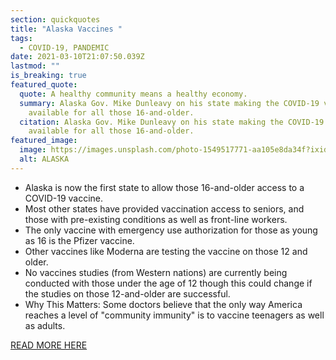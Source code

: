 ```yaml
---
section: quickquotes
title: "Alaska Vaccines "
tags:
  - COVID-19, PANDEMIC
date: 2021-03-10T21:07:50.039Z
lastmod: ""
is_breaking: true
featured_quote:
  quote: A healthy community means a healthy economy.
  summary: Alaska Gov. Mike Dunleavy on his state making the COVID-19 vaccine
    available for all those 16-and-older.
  citation: Alaska Gov. Mike Dunleavy on his state making the COVID-19 vaccine
    available for all those 16-and-older.
featured_image:
  image: https://images.unsplash.com/photo-1549517771-aa105e8da34f?ixid=MXwxMjA3fDB8MHxzZWFyY2h8NHx8YWxhc2thfGVufDB8fDB8&ixlib=rb-1.2.1&auto=format&fit=crop&w=800&q=60
  alt: ALASKA
---
```

* Alaska is now the first state to allow those 16-and-older access to a COVID-19 vaccine.
* Most other states have provided vaccination access to seniors, and those with pre-existing conditions as well as front-line workers.
* The only vaccine with emergency use authorization for those as young as 16 is the Pfizer vaccine.
* Other vaccines like Moderna are testing the vaccine on those 12 and older. 
* No vaccines studies (from Western nations) are currently being conducted with those under the age of 12 though this could change if the studies on those 12-and-older are successful.
* Why This Matters: Some doctors believe that the only way America reaches a level of "community immunity" is to vaccine teenagers as well as adults. 

[READ MORE HERE](https://www.npr.org/2021/03/10/975535053/alaska-opens-vaccines-to-everyone-over-16)